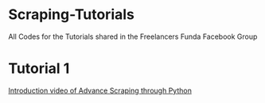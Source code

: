 # Scraping-Tutorials
 All Codes for the Tutorials shared in the Freelancers Funda Facebook Group


# Tutorial 1
 <a href="https://web.facebook.com/groups/FreelancersFundaOfficial/518207675444518/"> Introduction video of Advance Scraping through Python </a>